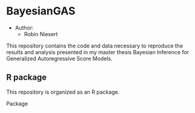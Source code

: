 # BayesianGAS

* Author:
  - Robin Niesert

This repository contains the code and data necessary to reproduce the results and analysis presented in my master thesis Bayesian Inference for Generalized Autoregressive Score Models.

## R package 

This repository is organized as an R package.

Package 

